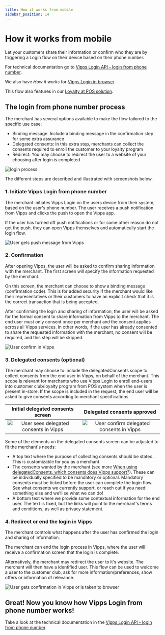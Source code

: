 ```yaml
---
title: How it works from mobile
sidebar_position: 14
---
```



# How it works from mobile



Let your customers share their information or confirm who they are by triggering a Login flow on their device based on their phone number.

For technical documentation go to
[Vipps Login API - login from phone number](../api-guide/overview.md#vipps-login-from-phone-number).

We also have _How it works_ for [Vipps Login in browser](vipps-login-api-howitworks.md)

This flow also features in our [Loyalty at POS solution](/docs/vipps-solutions/loyalty-in-pos).

## The login from phone number process

The merchant has several options available to make the flow tailored to the specific use case:

 * Binding message: Include a binding message in the confirmation step for some extra assurance
 * Delegated consents: In this extra step, merchants can collect the consents required to enroll the customer to your loyalty program
 * Redirect: You may choose to redirect the user to a website of your choosing after login is completed

![login process](../images/vipps-login-from-phone-number-process.png)

The different steps are described and illustrated with screenshots below.

### 1. Initiate Vipps Login from phone number

The merchant initiates Vipps Login on the users device from their system, based on the user's phone number.
The user receives a push notification from Vipps and clicks the push to open the Vipps app.

If the user has turned off push notifications or for some other reason do not get the push, they can open Vipps themselves and automatically start the login flow.

![User gets push message from Vipps](../images/vipps-login-phone-push.png)

### 2. Confirmation

After opening Vipps, the user will be asked to confirm sharing information with the merchant. The first screen will specify the information requested by the merchant.

On this screen, the merchant can choose to show a binding message (confirmation code). This is for added security if the merchant would like their representatives or their customers to have an explicit check that it is the correct transaction that is being accepted.

After confirming the login and sharing of information, the user will be asked for the formal consent to share information from Vipps to the merchant.
The end user must only consent once per merchant and the consent applies across all Vipps services. In other words, if the user has already consented to share the
requested information with the merchant, no consent will be required, and this step will be skipped.

![User confirm in Vipps](../images/vipps-login-confirm.png)

### 3. Delegated consents (optional)

The merchant may choose to include the delegatedConsents scope to collect consents from the end user in Vipps, on behalf of the merchant.
This scope is relevant for merchants who use Vipps Login to enroll end-users into customer club/loyalty program from POS system when the user is present in-store.
If the scope is included in the request, the end user will be asked to give consents according to merchant specifications.

|                       Initial delegated consents screen                       |                           Delegated consents approved                            |
|:-----------------------------------------------------------------------------:|:--------------------------------------------------------------------------------:|
| ![User sees delegated consents in Vipps](../images/delegated-consents-step1.png) | ![User confirm delegated consents in Vipps](../images/delegated-consents-step2.png) |

Some of the elements on the delegated consents screen can be adjusted to fit the merchant's needs:

 * A top text where the purpose of collecting consents should be stated. This is customizable for you as a merchant.
 * The consents wanted by the merchant (see more
   [When using delegatedConsents, which consents does Vipps support?](../vipps-login-api-faq.md#when-using-delegatedconsents-which-consents-are-supported)).
   These can be individually specified to be mandatory or optional. Mandatory consents must be ticked before the user can complete the login flow. See what consents we currently support, or reach out if you need something else and we'll se what we can do!
 * A bottom text where we provide some contextual information for the end user. The text is fixed, but the links will point to the merchant's terms and conditions, as well as privacy statement.

### 4. Redirect or end the login in Vipps

The merchant controls what happens after the user has confirmed the login and sharing of information.

The merchant can end the login process in Vipps, where the user will receive a confirmation screen that the login is complete.

Alternatively, the merchant may redirect the user to it's website. The merchant will then have a identified user. This flow can be used to welcome a user to the customer club, ask for more information/preferences, show offers or information of relevance.

![User gets confirmation in Vipps or is taken to browser](../images/vipps-login-confirmation.png)

## Great! Now you know how Vipps Login from phone number works!

Take a look at the technical documentation in the
[Vipps Login API - login from phone number](../api-guide/overview.md#vipps-login-from-phone-number).
